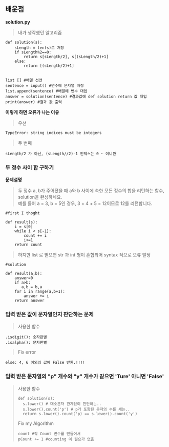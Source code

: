 ## 배운점

**solution.py**
> 내가 생각했던 알고리즘
```
def solution(s):
    sLength = len(s)로 저장
    if sLength%2==0:
        return s[sLength/2], s[(sLength/2)+1]
    else:
        return [(sLength/2)+1]


list [] #배열 선언
sentence = input() #변수에 문자열 저장
list.append(sentence) #배열에 변수 대입
answer = solution(sentence) #결과값에 def solution return 값 대입
print(answer) #결과 값 출력
```
**이렇게 하면 오류가 나는 이유**
> 우선
```
TypeError: string indices must be integers
```
> 두 번째
```
sLength/2 가 아닌, (sLength//2)-1 인덱스는 0 ~ 이니깐
```

### 두 정수 사이 합 구하기
**문제설명**
> 두 정수 a, b가 주어졌을 때 a와 b 사이에 속한 모든 정수의 합을 리턴하는 함수, solution을 완성하세요.  
> 예를 들어 a = 3, b = 5인 경우, 3 + 4 + 5 = 12이므로 12를 리턴합니다.
```
#first I thoght

def result(s):
    i = s[0]
    while i < s[-1]:
        count += i
        i+=1
    return count
```
> 하지만 list 로 받으면 str 과 int 형이 혼합되어 syntax 적으로 오류 발생
```
#solution

def result(a,b):
    answer=0
    if a>b:
       a,b = b,a
    for i in range(a,b+1):
        answer += i
    return answer
```

### 입력 받은 값이 문자열인지 판단하는 문제
> 사용한 함수
```
.isdigit(): 숫자판별
.isalpha(): 문자판별
```
> Fix error
```
else: 4, 6 이외의 값에 False 반환.!!!!
```

### 입력 받은 문자열의 "p" 개수와 "y" 개수가 같으면 'Ture' 아니면 'False'
> 사용한 함수
> ```
> def solution(s): 
>   s.lower() # 대소문자 관계없이 판단하는..
>   s.lower().count('p') # p가 포함된 문자의 수를 세는..
>   return s.lower().count('p) == s.lower().count('y')
> ```
> Fix my Algorithm
> ```
> count #각 Count 변수를 만들어서
> pCount += 1 #counting 이 필요가 없음
> ```